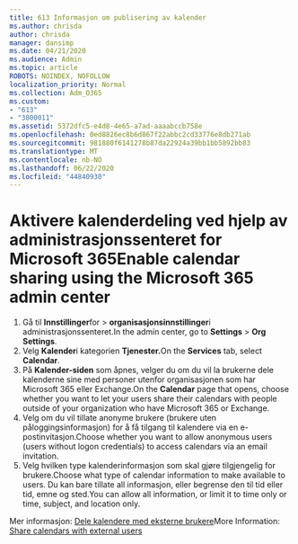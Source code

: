 ```yaml
---
title: 613 Informasjon om publisering av kalender
ms.author: chrisda
author: chrisda
manager: dansimp
ms.date: 04/21/2020
ms.audience: Admin
ms.topic: article
ROBOTS: NOINDEX, NOFOLLOW
localization_priority: Normal
ms.collection: Adm_O365
ms.custom:
- "613"
- "3800011"
ms.assetid: 5372dfc5-e4d8-4e65-a7ad-aaaabccb758e
ms.openlocfilehash: 0ed8826ec8b6d867f22abbc2cd33776e8db271ab
ms.sourcegitcommit: 981880f6141278b87da22924a39bb1bb5892bb83
ms.translationtype: MT
ms.contentlocale: nb-NO
ms.lasthandoff: 06/22/2020
ms.locfileid: "44840930"
---
```

# <a name="enable-calendar-sharing-using-the-microsoft-365-admin-center"></a><span data-ttu-id="fb096-102">Aktivere kalenderdeling ved hjelp av administrasjonssenteret for Microsoft 365</span><span class="sxs-lookup"><span data-stu-id="fb096-102">Enable calendar sharing using the Microsoft 365 admin center</span></span>

1. <span data-ttu-id="fb096-103">Gå til **Innstillinger**for   >   **organisasjonsinnstillinger**i administrasjonssenteret.</span><span class="sxs-lookup"><span data-stu-id="fb096-103">In the admin center, go to  **Settings**  >  **Org Settings**.</span></span>
2. <span data-ttu-id="fb096-104">Velg **Kalender**i kategorien **Tjenester.**</span><span class="sxs-lookup"><span data-stu-id="fb096-104">On the  **Services**  tab, select  **Calendar**.</span></span>
3. <span data-ttu-id="fb096-105">På **Kalender-siden** som åpnes, velger du om du vil la brukerne dele kalenderne sine med personer utenfor organisasjonen som har Microsoft 365 eller Exchange.</span><span class="sxs-lookup"><span data-stu-id="fb096-105">On the  **Calendar**  page that opens, choose whether you want to let your users share their calendars with people outside of your organization who have Microsoft 365 or Exchange.</span></span>
4. <span data-ttu-id="fb096-106">Velg om du vil tillate anonyme brukere (brukere uten påloggingsinformasjon) for å få tilgang til kalendere via en e-postinvitasjon.</span><span class="sxs-lookup"><span data-stu-id="fb096-106">Choose whether you want to allow anonymous users (users without logon credentials) to access calendars via an email invitation.</span></span>
5. <span data-ttu-id="fb096-107">Velg hvilken type kalenderinformasjon som skal gjøre tilgjengelig for brukere.</span><span class="sxs-lookup"><span data-stu-id="fb096-107">Choose what type of calendar information to make available to users.</span></span> <span data-ttu-id="fb096-108">Du kan bare tillate all informasjon, eller begrense den til tid eller tid, emne og sted.</span><span class="sxs-lookup"><span data-stu-id="fb096-108">You can allow all information, or limit it to time only or time, subject, and location only.</span></span>

<span data-ttu-id="fb096-109">Mer informasjon: [Dele kalendere med eksterne brukere](https://docs.microsoft.com/microsoft-365/admin/manage/share-calendars-with-external-users)</span><span class="sxs-lookup"><span data-stu-id="fb096-109">More Information: [Share calendars with external users](https://docs.microsoft.com/microsoft-365/admin/manage/share-calendars-with-external-users)</span></span>
